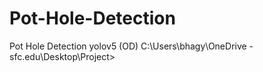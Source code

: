 # Pot-Hole-Detection
Pot Hole Detection yolov5                                                                                                                                                                                    (OD) C:\Users\bhagy\OneDrive - sfc.edu\Desktop\Project>
